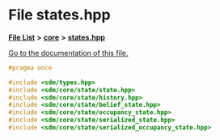 
# File states.hpp

[**File List**](files.md) **>** [**core**](dir_92216a09053680f71034e5e26026ee62.md) **>** [**states.hpp**](states_8hpp.md)

[Go to the documentation of this file.](states_8hpp.md) 


````cpp
#pragma once

#include <sdm/types.hpp>
#include <sdm/core/state/state.hpp>
#include <sdm/core/state/history.hpp>
#include <sdm/core/state/belief_state.hpp>
#include <sdm/core/state/occupancy_state.hpp>
#include <sdm/core/state/serialized_state.hpp>
#include <sdm/core/state/serialized_occupancy_state.hpp>
````

